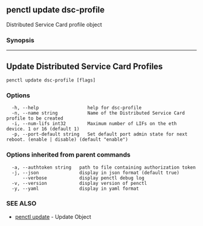 ## penctl update dsc-profile

Distributed Service Card profile object

### Synopsis



----------------------------
 Update Distributed Service Card Profiles 
----------------------------


```
penctl update dsc-profile [flags]
```

### Options

```
  -h, --help                  help for dsc-profile
  -n, --name string           Name of the Distributed Service Card profile to be created
  -i, --num-lifs int32        Maximum number of LIFs on the eth device. 1 or 16 (default 1)
  -p, --port-default string   Set default port admin state for next reboot. (enable | disable) (default "enable")
```

### Options inherited from parent commands

```
  -a, --authtoken string   path to file containing authorization token
  -j, --json               display in json format (default true)
      --verbose            display penctl debug log
  -v, --version            display version of penctl
  -y, --yaml               display in yaml format
```

### SEE ALSO
* [penctl update](penctl_update.md)	 - Update Object


